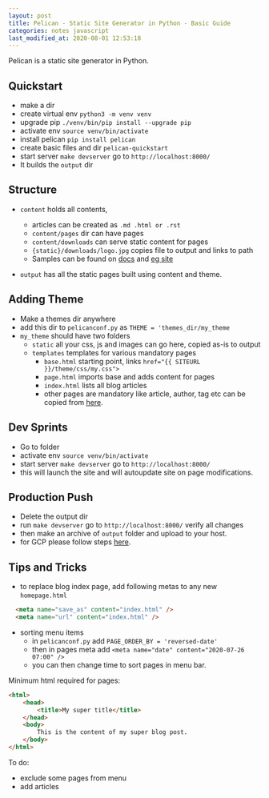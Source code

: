```yaml
---
layout: post
title: Pelican - Static Site Generator in Python - Basic Guide
categories: notes javascript
last_modified_at: 2020-08-01 12:53:18
---
```


Pelican is a static site generator in Python.

## Quickstart

- make a dir
- create virtual env `python3 -m venv venv`
- upgrade pip `./venv/bin/pip install --upgrade pip`
- activate env `source venv/bin/activate`
- install pelican `pip install pelican`
- create basic files and dir `pelican-quickstart`
- start server `make devserver` go to `http://localhost:8000/`
- It builds the `output` dir

## Structure

- `content` holds all contents,
  - articles can be created as `.md .html or .rst`
  - `content/pages` dir can have pages
  - `content/downloads` can serve static content for pages
  - `{static}/downloads/logo.jpg` copies file to output and links to path
  - Samples can be found on [docs](https://docs.getpelican.com/en/stable/content.html) and [eg site](https://github.com/buddycloud/buddycloud.com/blob/master/content/pages/about.html)

- `output` has all the static pages built using content and theme.

## Adding Theme

- Make a themes dir anywhere
- add this dir to `pelicanconf.py` as `THEME = 'themes_dir/my_theme`
- `my_theme` should have two folders
  - `static` all your css, js and images can go here, copied as-is to output
  - `templates` templates for various mandatory pages
    - `base.html` starting point, links `href="{{ SITEURL }}/theme/css/my.css">`
    - `page.html` imports base and adds content for pages
    - `index.html` lists all blog articles
    - other pages are mandatory like article, author, tag etc can be copied from [here](https://github.com/getpelican/pelican/tree/master/pelican/themes/simple/templates).

## Dev Sprints

- Go to folder
- activate env `source venv/bin/activate`
- start server `make devserver` go to `http://localhost:8000/`
- this will launch the site and will autoupdate site on page modifications.

## Production Push

- Delete the output dir
- run `make devserver` go to `http://localhost:8000/` verify all changes
- then make an archive of `output` folder and upload to your host.
- for GCP please follow steps [here](https://iyadavvaibhav.github.io/google-cloud-platform-notes/#transferring-files-to-and-from-gce-instance).

## Tips and Tricks

- to replace blog index page, add following metas to any new `homepage.html`

```html
  <meta name="save_as" content="index.html" />
  <meta name="url" content="index.html" />
```

- sorting menu items
  - in `pelicanconf.py` add `PAGE_ORDER_BY = 'reversed-date'`
  - then in pages meta add `<meta name="date" content="2020-07-26 07:00" />`
  - you can then change time to sort pages in menu bar.

Minimum html required for pages:

```html
<html>
    <head>
        <title>My super title</title>
    </head>
    <body>
        This is the content of my super blog post.
    </body>
</html>
```

To do:

- exclude some pages from menu
- add articles
